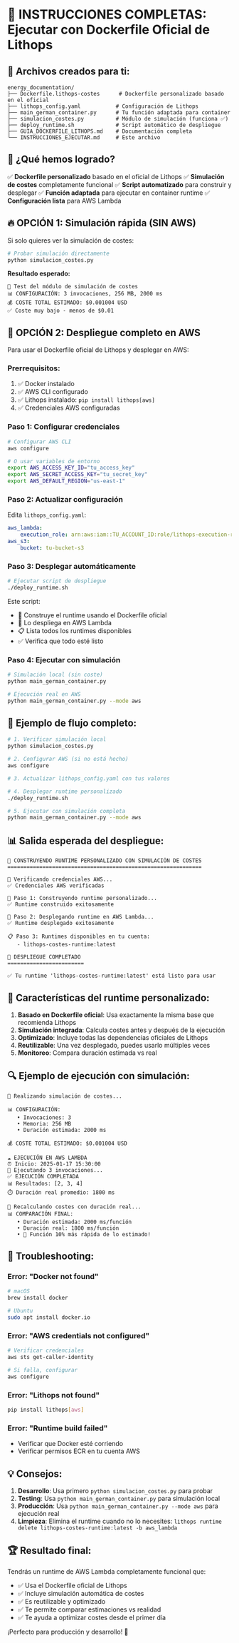 # 🚀 INSTRUCCIONES COMPLETAS: Ejecutar con Dockerfile Oficial de Lithops

## 📁 **Archivos creados para ti:**

```
energy_documentation/
├── Dockerfile.lithops-costes      # Dockerfile personalizado basado en el oficial
├── lithops_config.yaml           # Configuración de Lithops
├── main_german_container.py      # Tu función adaptada para container
├── simulacion_costes.py          # Módulo de simulación (funciona ✅)
├── deploy_runtime.sh             # Script automático de despliegue
├── GUIA_DOCKERFILE_LITHOPS.md    # Documentación completa
└── INSTRUCCIONES_EJECUTAR.md     # Este archivo
```

## 🎯 **¿Qué hemos logrado?**

✅ **Dockerfile personalizado** basado en el oficial de Lithops
✅ **Simulación de costes** completamente funcional 
✅ **Script automatizado** para construir y desplegar
✅ **Función adaptada** para ejecutar en container runtime
✅ **Configuración lista** para AWS Lambda

## 🔥 **OPCIÓN 1: Simulación rápida (SIN AWS)**

Si solo quieres ver la simulación de costes:

```bash
# Probar simulación directamente
python simulacion_costes.py
```

**Resultado esperado:**
```
🧪 Test del módulo de simulación de costes
📊 CONFIGURACIÓN: 3 invocaciones, 256 MB, 2000 ms
💰 COSTE TOTAL ESTIMADO: $0.001004 USD
✅ Coste muy bajo - menos de $0.01
```

## 🌟 **OPCIÓN 2: Despliegue completo en AWS**

Para usar el Dockerfile oficial de Lithops y desplegar en AWS:

### **Prerrequisitos:**
1. ✅ Docker instalado
2. ✅ AWS CLI configurado
3. ✅ Lithops instalado: `pip install lithops[aws]`
4. ✅ Credenciales AWS configuradas

### **Paso 1: Configurar credenciales**
```bash
# Configurar AWS CLI
aws configure

# O usar variables de entorno
export AWS_ACCESS_KEY_ID="tu_access_key"
export AWS_SECRET_ACCESS_KEY="tu_secret_key"
export AWS_DEFAULT_REGION="us-east-1"
```

### **Paso 2: Actualizar configuración**
Edita `lithops_config.yaml`:
```yaml
aws_lambda:
    execution_role: arn:aws:iam::TU_ACCOUNT_ID:role/lithops-execution-role
aws_s3:
    bucket: tu-bucket-s3
```

### **Paso 3: Desplegar automáticamente**
```bash
# Ejecutar script de despliegue
./deploy_runtime.sh
```

Este script:
- 🔨 Construye el runtime usando el Dockerfile oficial
- 🚀 Lo despliega en AWS Lambda
- 📋 Lista todos los runtimes disponibles
- ✅ Verifica que todo esté listo

### **Paso 4: Ejecutar con simulación**
```bash
# Simulación local (sin coste)
python main_german_container.py

# Ejecución real en AWS
python main_german_container.py --mode aws
```

## 🎯 **Ejemplo de flujo completo:**

```bash
# 1. Verificar simulación local
python simulacion_costes.py

# 2. Configurar AWS (si no está hecho)
aws configure

# 3. Actualizar lithops_config.yaml con tus valores

# 4. Desplegar runtime personalizado
./deploy_runtime.sh

# 5. Ejecutar con simulación completa
python main_german_container.py --mode aws
```

## 📊 **Salida esperada del despliegue:**

```
🐳 CONSTRUYENDO RUNTIME PERSONALIZADO CON SIMULACIÓN DE COSTES
=============================================================

🔑 Verificando credenciales AWS...
✅ Credenciales AWS verificadas

🔨 Paso 1: Construyendo runtime personalizado...
✅ Runtime construido exitosamente

🚀 Paso 2: Desplegando runtime en AWS Lambda...
✅ Runtime desplegado exitosamente

📋 Paso 3: Runtimes disponibles en tu cuenta:
   - lithops-costes-runtime:latest

🎉 DESPLIEGUE COMPLETADO
========================

✅ Tu runtime 'lithops-costes-runtime:latest' está listo para usar
```

## 🧮 **Características del runtime personalizado:**

1. **Basado en Dockerfile oficial**: Usa exactamente la misma base que recomienda Lithops
2. **Simulación integrada**: Calcula costes antes y después de la ejecución
3. **Optimizado**: Incluye todas las dependencias oficiales de Lithops
4. **Reutilizable**: Una vez desplegado, puedes usarlo múltiples veces
5. **Monitoreo**: Compara duración estimada vs real

## 🔍 **Ejemplo de ejecución con simulación:**

```
🧮 Realizando simulación de costes...

📊 CONFIGURACIÓN:
   • Invocaciones: 3
   • Memoria: 256 MB
   • Duración estimada: 2000 ms

💰 COSTE TOTAL ESTIMADO: $0.001004 USD

☁️ EJECUCIÓN EN AWS LAMBDA
⏰ Inicio: 2025-01-17 15:30:00
🚀 Ejecutando 3 invocaciones...
✅ EJECUCIÓN COMPLETADA
📊 Resultados: [2, 3, 4]
⏱️ Duración real promedio: 1800 ms

🔄 Recalculando costes con duración real...
📊 COMPARACIÓN FINAL:
   • Duración estimada: 2000 ms/función
   • Duración real: 1800 ms/función
   • 🎉 Función 10% más rápida de lo estimado!
```

## 🚨 **Troubleshooting:**

### **Error: "Docker not found"**
```bash
# macOS
brew install docker

# Ubuntu
sudo apt install docker.io
```

### **Error: "AWS credentials not configured"**
```bash
# Verificar credenciales
aws sts get-caller-identity

# Si falla, configurar
aws configure
```

### **Error: "Lithops not found"**
```bash
pip install lithops[aws]
```

### **Error: "Runtime build failed"**
- Verificar que Docker esté corriendo
- Verificar permisos ECR en tu cuenta AWS

## 💡 **Consejos:**

1. **Desarrollo**: Usa primero `python simulacion_costes.py` para probar
2. **Testing**: Usa `python main_german_container.py` para simulación local
3. **Producción**: Usa `python main_german_container.py --mode aws` para ejecución real
4. **Limpieza**: Elimina el runtime cuando no lo necesites: `lithops runtime delete lithops-costes-runtime:latest -b aws_lambda`

## 🏆 **Resultado final:**

Tendrás un runtime de AWS Lambda completamente funcional que:
- ✅ Usa el Dockerfile oficial de Lithops
- ✅ Incluye simulación automática de costes
- ✅ Es reutilizable y optimizado
- ✅ Te permite comparar estimaciones vs realidad
- ✅ Te ayuda a optimizar costes desde el primer día

¡Perfecto para producción y desarrollo! 🚀
